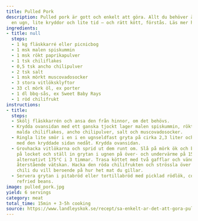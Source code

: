 ```yaml
---
title: Pulled Pork
description: Pulled pork är gott och enkelt att göra. Allt du behöver är en gryta,
  en ugn, lite kryddor och lite tid – och rätt kött, förstås. Läs mer här.
ingredients:
- title: null
  steps:
  - 1 kg fläskkarré eller picnicbog
  - 1 msk malen spiskummin
  - 1 msk rökt paprikapulver
  - 1 tsk chiliflakes
  - 0,5 tsk ancho chilipulver
  - 2 tsk salt
  - 1 msk mörkt muscovadosocker
  - 3 stora vitlöksklyftor
  - 33 cl mörk öl, ex porter
  - 1 dl bbq-sås, ex Sweet Baby Rays
  - 1 röd chilifrukt
instructions:
- title:
  steps:
  - Skölj fläskkarrén och ansa den från hinnor, om det behövs.
  - Krydda ovansidan med ett ganska tjockt lager malen spiskummin, rökt paprikapulver,
    malda chiliflakes, ancho chilipulver, salt och muscovadosocker.
  - Ringla lite smör i en i en ugnseldfast gryta på cirka 2,3 liter och lägg ner köttet
    med den kryddade sidan nedåt. Krydda ovansidan.
  - Grovhacka vitlökarna och sprid ut dem runt om. Slå på mörk ök och bbq-sås. Lägg
    på locket och ställ in grytan i ugnen på över- och undervärme på 150°C i 5 timmar,
    alternativt 175°C i 3 timmar. Trasa köttet med två gafflar och vänd runt i den
    återstående vätskan. Hacka den röda chilifrukten och strössla över – ta så mycket
    chili du vill beroende på hur het mat du gillar.
  - Servera grytan i pitabröd eller tortillabröd med picklad rödlök, coleslaw och
    refried beans.
image: pulled_pork.jpg
yield: 6 servings
category: meat
total_time: 15min + 3-5h cooking
source: https://www.landleyskok.se/recept/sa-enkelt-ar-det-att-gora-pulled-pork
---
```


